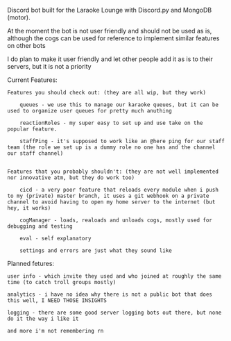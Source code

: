 Discord bot built for the Laraoke Lounge with Discord.py and MongoDB (motor).


At the moment the bot is not user friendly and should not be used as is, although the cogs can be used for reference to implement similar features on other bots

I do plan to make it user friendly and let other people add it as is to their servers, but it is not a priority


Current Features:

    Features you should check out: (they are all wip, but they work)

        queues - we use this to manage our karaoke queues, but it can be used to organize user queues for pretty much anuthing
        
        reactionRoles - my super easy to set up and use take on the popular feature. 

        staffPing - it's supposed to work like an @here ping for our staff team (the role we set up is a dummy role no one has and the channel our staff channel)

    
    Features that you probably shouldn't: (they are not well implemented nor innovative atm, but they do work too)

        cicd - a very poor feature that reloads every module when i push to my (private) master branch, it uses a git webhook on a private channel to avoid having to open my home server to the internet (but hey, it works)

        cogManager - loads, realoads and unloads cogs, mostly used for debugging and testing

        eval - self explanatory

        settings and errors are just what they sound like

Planned fetures:

    user info - which invite they used and who joined at roughly the same time (to catch troll groups mostly)

    analytics - i have no idea why there is not a public bot that does this well, I NEED THOSE INSIGHTS
    
    logging - there are some good server logging bots out there, but none do it the way i like it

    and more i'm not remembering rn

    







